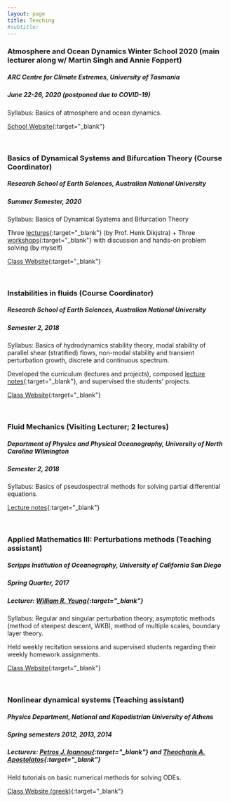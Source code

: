 ```yaml
---
layout: page
title: Teaching
#subtitle:
---
```



### Atmosphere and Ocean Dynamics Winter School 2020 (main lecturer along w/ Martin Singh and Annie Foppert)
##### ARC Centre for Climate Extremes, University of Tasmania
##### June 22-26, 2020 (postponed due to COVID-19)

Syllabus: Basics of atmosphere and ocean dynamics.

[School Website][clexwinterschool2020]{:target="_blank"}


<br>

### Basics of Dynamical Systems and Bifurcation Theory (Course Coordinator)
##### Research School of Earth Sciences, Australian National University
##### Summer Semester, 2020

Syllabus: Basics of Dynamical Systems and Bifurcation Theory

Three [lectures][DSlectures]{:target="_blank"} (by Prof. Henk Dikjstra) + Three [workshops][DSworkshops]{:target="_blank"} with discussion and hands-on problem solving (by myself)

[Class Website][dynamicaslsystems-anu]{:target="_blank"}


<br>

### Instabilities in fluids (Course Coordinator)
##### Research School of Earth Sciences, Australian National University
##### Semester 2, 2018

Syllabus: Basics of hydrodynamics stability theory, modal stability of parallel shear (stratified) flows, non-modal stability and transient perturbation growth, discrete and continuous spectrum.

Developed the curriculum (lectures and projects), composed [lecture notes][instabilities-anu-notes]{:target="_blank"}, and supervised the students' projects.

[Class Website][instabilities-anu]{:target="_blank"}

<br>

### Fluid Mechanics (Visiting Lecturer; 2 lectures)
##### Department of Physics and Physical Oceanography, University of North Carolina Wilmington
##### Semester 2, 2018

Syllabus: Basics of pseudospectral methods for solving partial differential equations.

[Lecture notes][pseudospectral-uncw]{:target="_blank"}

<br>

### Applied Mathematics III: Perturbations methods (Teaching assistant)
##### Scripps Institution of Oceanography, University of California San Diego
##### Spring Quarter, 2017
##### Lecturer: [William R. Young][wryoung]{:target="_blank"}

Syllabus: Regular and singular perturbation theory, asymptotic methods (method of steepest descent, WKB), method of multiple scales, boundary layer theory.

Held weekly recitation sessions and supervised students regarding their weekly homework assignments.

[Class Website][appliedmath3-sio]{:target="_blank"}

<br>

### Nonlinear dynamical systems (Teaching assistant)
##### Physics Department, National and Kapodistrian University of Athens
##### Spring semesters 2012, 2013, 2014
##### Lecturers: [Petros J. Ioannou][pji]{:target="_blank"} and [Theocharis A. Apostolatos][thapostol]{:target="_blank"}

Held tutorials on basic numerical methods for solving ODEs.

[Class Website (greek)][nonlin-nkua]{:target="_blank"}



[clexwinterschool2020]: https://climateextremes.org.au/clex-winter-school-2020-atmosphere-and-ocean-dynamics/
[dynamicaslsystems-anu]: https://github.com/ClimateFluidPhysics-ANU/DynamicalSystems-BifurcationTheory
[DSlectures]: https://github.com/ClimateFluidPhysics-ANU/DynamicalSystems-BifurcationTheory/tree/master/lectures
[DSworkshops]: https://github.com/ClimateFluidPhysics-ANU/DynamicalSystems-BifurcationTheory/tree/master/workshops
[instabilities-anu]: https://github.com/navidcy/Instabilities-in-Fluids
[instabilities-anu-notes]: http://nbviewer.jupyter.org/github/navidcy/Instabilities-in-Fluids/tree/master/lectures/
[pseudospectral-uncw]: https://github.com/navidcy/PseudospectralTutorial/tree/master/UNCW2018
[appliedmath3-sio]: http://pordlabs.ucsd.edu/wryoung/SIO203C_Old.html
[nonlin-nkua]: http://users.uoa.gr/~pjioannou/nonlin/
[wryoung]: http://pordlabs.ucsd.edu/wryoung/
[pji]: http://users.uoa.gr/~pjioannou/
[thapostol]: http://users.uoa.gr/~thapostol/
